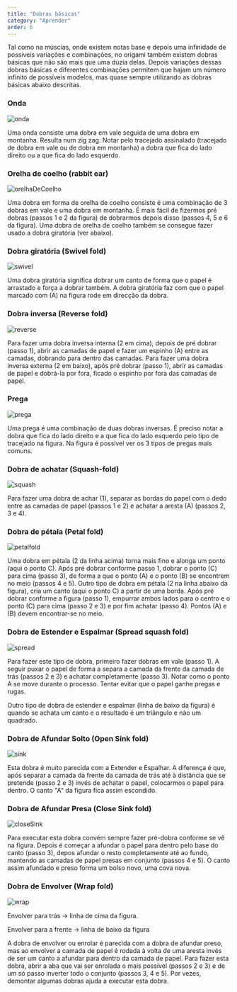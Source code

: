 ```yaml
---
title: "Dobras básicas"
category: "Aprender"
order: 6
---
```


Tal como na múscias, onde existem notas base e depois uma infinidade de possiveis variações e combinações, no origami também existem dobras básicas que não são mais que uma dúzia delas. Depois variações dessas dobras básicas e diferentes combinações permitem que hajam um número infinito de possíveis modelos, mas quase sempre utilizando as dobras básicas abaixo descritas.

### Onda

![onda](../images/img_24a.jpg)

Uma onda consiste uma dobra em vale seguida de uma dobra em montanha. Resulta num zig zag. Notar pelo tracejado assinalado (tracejado de dobra em vale ou de dobra em montanha) a dobra que fica do lado direito ou a que fica do lado esquerdo.

### Orelha de coelho (rabbit ear)

![orelhaDeCoelho](../images/img_24b.jpg)

Uma dobra em forma de orelha de coelho consiste é uma combinação de 3 dobras em vale e uma dobra em montanha. É mais fácil de fizermos pré dobras (passos 1 e 2 da figura) de dobrarmos depois disso (passos 4, 5 e 6 da figura). Uma dobra de orelha de coelho também se consegue fazer usado a dobra giratória (ver abaixo).

### Dobra giratória (Swivel fold)

![swivel](../images/img_24c.jpg)

Uma dobra giratória significa dobrar um canto de forma que o papel é arrastado e força a dobrar também. A dobra giratória faz com que o papel marcado com (A) na figura rode em direcção da dobra.

### Dobra inversa (Reverse fold)

![reverse](../images/img_24d.jpg)

Para fazer uma dobra inversa interna (2 em cima), depois de pré dobrar (passo 1), abrir as camadas de papel e fazer um espinho (A) entre as camadas, dobrando para dentro das camadas. Para fazer uma dobra inversa externa (2 em baixo), após pré dobrar (passo 1), abrir as camadas de papel e dobrá-la por fora, ficado o espinho por fora das camadas de papel.

### Prega

![prega](../images/img_24e.jpg)

Uma prega é uma combinação de duas dobras inversas. É preciso notar a dobra que fica do lado direito e a que fica do lado esquerdo pelo tipo de tracejado na figura. Na figura é possível ver os 3 tipos de pregas mais comuns.

### Dobra de achatar (Squash-fold)

![squash](../images/img_24f.jpg)

Para fazer uma dobra de achar (1), separar as bordas do papel com o dedo entre as camadas de papel (passos 1 e 2) e achatar a aresta (A) (passos 2, 3 e 4).

### Dobra de pétala (Petal fold)

![petalfold](../images/img_24g.jpg)

Uma dobra em pétala (2 da linha acima) torna mais fino e alonga um ponto (aqui o ponto C). Após pré dobrar conforme passo 1, dobrar o ponto (C) para cima (passo 3), de forma a que o ponto (A) e o ponto (B) se encontrem no meio (passos 4 e 5). Outro tipo de dobra em pétala (2 na linha abaixo da figura), cria um canto (aqui o ponto C) a partir de uma borda. Após pré dobrar conforme a figura (passo 1), empurrar ambos lados para o centro e o ponto (C) para cima (passo 2 e 3) e por fim achatar (passo 4). Pontos (A) e (B) devem encontrar-se no meio.

### Dobra de Estender e Espalmar (Spread squash fold)

![spread](../images/img_24h.jpg)

Para fazer este tipo de dobra, primeiro fazer dobras em vale (passo 1). A seguir puxar o papel de forma a separa a camada da frente da camada de trás (passos 2 e 3) e achatar completamente (passo 3). Notar como o ponto A se move durante o processo. Tentar evitar que o papel ganhe pregas e rugas.

Outro tipo de dobra de estender e espalmar (linha de baixo da figura) é quando se achata um canto e o resultado é um triângulo e não um quadrado.

### Dobra de Afundar Solto (Open Sink fold)

![sink](../images/img_24i.jpg)

Esta dobra é muito parecida com a Extender e Espalhar. A diferença é que, após separar a camada da frente da camada de trás até à distância que se pretende (passo 2 e 3) invés de achatar o papel, colocarmos o papel para dentro. O canto "A" da figura fica assim escondido.

### Dobra de Afundar Presa (Close Sink fold)

![closeSink](../images/img_24j.jpg)

Para executar esta dobra convém sempre fazer pré-dobra conforme se vê na figura. Depois é começar a afundar o papel para dentro pelo base do canto (passo 3), depos afundar o resto completamente até ao fundo, mantendo as camadas de papel presas em conjunto (passos 4 e 5). O canto assim afundado e preso forma um bolso novo, uma cova nova.

### Dobra de Envolver (Wrap fold)

![wrap](../images/img_24k.jpg)

Envolver para trás -> linha de cima da figura.

Envolver para a frente -> linha de baixo da figura

A dobra de envolver ou enrolar é parecida com a dobra de afundar preso, mas ao envolver a camada de papel é rodada à volta de uma aresta invés de ser um canto a afundar para dentro da camada de papel. Para fazer esta dobra, abrir a aba que vai ser enrolada o mais possível (passos 2 e 3) e de um só passo inverter todo o conjunto (passos 3, 4 e 5). Por vezes, demontar algumas dobras ajuda a executar esta dobra.
